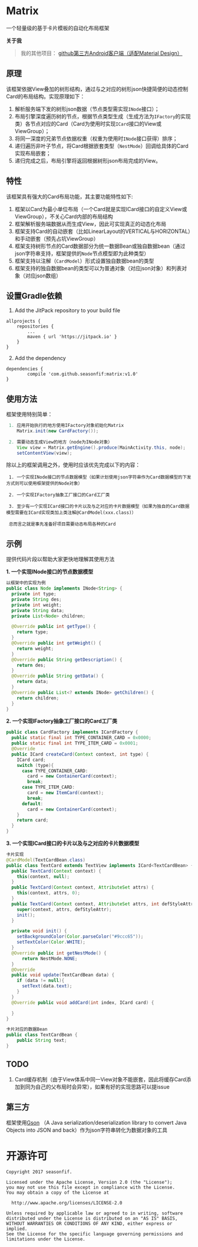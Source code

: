 Matrix
========

一个轻量级的基于卡片模板的自动化布局框架

**关于我**

> 我的其他项目：
>[github第三方Android客户端（适配Material Design）](https://github.com/seasonfif/github)

## **原理**
该框架依据View叠加的树形结构，通过与之对应的树形json快捷简便的动态控制Card的布局结构。实现原理如下：

 1. 解析服务端下发的树形json数据（节点类型需实现`INode`接口）；
 2. 布局引擎深度遍历树的节点，根据节点类型生成（生成方法为`IFactory`的实现类）各节点对应的Card（Card为使用时实现`ICard`接口的View或ViewGroup）；
 3. 将同一深度的兄弟节点依据权重（权重为使用时`INode`接口获得）排序；
 4. 递归遍历非叶子节点，将Card根据嵌套类型（`NestMode`）回调给具体的Card实现布局嵌套；
 5. 递归完成之后，布局引擎将返回根据树形json布局完成的View。

## **特性**
该框架具有强大的Card布局功能，其主要功能特性如下:

 1. 框架以Card为最小单位布局（一个Card就是实现ICard接口的自定义View或ViewGroup），不关心Card内部的布局结构
 2. 框架解析服务端数据从而生成View，因此可实现真正的动态化布局
 3. 框架支持Card的自动嵌套（比如LinearLayout的VERTICAL与HORIZONTAL）和手动嵌套（预先占坑ViewGroup）
 4. 框架支持树形节点的Card数据部分为统一数据Bean或独自数据bean（通过json字符串支持，框架提供的`Node`节点模型即为此种类型）
 5. 框架支持以注解（`CardModel`）形式设置独自数据bean的类型
 6. 框架支持的独自数据bean的类型可以为普通对象（对应json对象）和列表对象（对应json数组）

## **设置Gradle依赖**
1. Add the JitPack repository to your build file
```
allprojects {
    repositories {
        ...
        maven { url 'https://jitpack.io' }
    }
}
```
2. Add the dependency
```
dependencies {
        compile 'com.github.seasonfif:matrix:v1.0'
}
```
## **使用方法**
框架使用特别简单：

```java
 1. 应用开始执行的地方使用IFactory对象初始化Matrix
    Matrix.init(new CardFactory());
    
 2. 需要动态生成View的地方（node为INode对象）
    View view = Matrix.getEngine().produce(MainActivity.this, node);
    setContentView(view);
```

除以上的框架调用之外，使用时应该优先完成以下的内容：
```
 1. 一个实现INode接口的节点数据模型（如果计划使用json字符串作为Card数据模型的下发方式则可以使用框架提供的Node对象）
    
 2. 一个实现IFactory抽象工厂接口的Card工厂类
 
 3. 至少有一个实现ICard接口的卡片以及与之对应的卡片数据模型（如果为独自的Card数据模型需要在ICard实现类加上类注解@CardModel(xxx.class)）
 
 总而言之就是事先准备好项目需要动态布局各种的Card
```

## **示例**
提供代码片段以帮助大家更快地理解其使用方法

**1. 一个实现INode接口的节点数据模型**
```java
以框架中的实现为例
public class Node implements INode<String> {
  private int type;
  private String des;
  private int weight;
  private String data;
  private List<Node> children;

  @Override public int getType() {
    return type;
  }
  @Override public int getWeight() {
    return weight;
  }
  @Override public String getDescription() {
    return des;
  }
  @Override public String getData() {
    return data;
  }
  @Override public List<? extends INode> getChildren() {
    return children;
  }
}
```

**2. 一个实现IFactory抽象工厂接口的Card工厂类**

```java
public class CardFactory implements ICardFactory {
  public static final int TYPE_CONTAINER_CARD = 0x0000;
  public static final int TYPE_ITEM_CARD = 0x0001;
  @Override
  public ICard createCard(Context context, int type) {
    ICard card;
    switch (type){
      case TYPE_CONTAINER_CARD:
        card = new ContainerCard(context);
        break;
      case TYPE_ITEM_CARD:
        card = new ItemCard(context);
        break;
      default:
        card = new ContainerCard(context);
    }
    return card;
  }
}
```

**3. 一个实现ICard接口的卡片以及与之对应的卡片数据模型**

```java
卡片实现
@CardModel(TextCardBean.class)
public class TextCard extends TextView implements ICard<TextCardBean> {
  public TextCard(Context context) {
    this(context, null);
  }
  public TextCard(Context context, AttributeSet attrs) {
    this(context, attrs, 0);
  }
  public TextCard(Context context, AttributeSet attrs, int defStyleAttr) {
    super(context, attrs, defStyleAttr);
    init();
  }

  private void init() {
    setBackgroundColor(Color.parseColor("#9ccc65"));
    setTextColor(Color.WHITE);
  }
  @Override public int getNestMode() {
      return NestMode.NONE;
  }
  @Override
  public void update(TextCardBean data) {
    if (data != null){
      setText(data.text);
    }
  }
  @Override public void addCard(int index, ICard card) {

  }
}

卡片对应的数据Bean
public class TextCardBean {
    public String text;
}
```

## **TODO**
 1. Card缓存机制（由于View体系中同一View对象不能嵌套，因此将缓存Card添加到同为自己的父布局时会异常），如果有好的实现思路可以提issue 

## **第三方**
框架使用[Gson](https://github.com/google/gson) （A Java serialization/deserialization library to convert Java Objects into JSON and back）作为json字符串转化为数据对象的工具

开源许可
====

```
Copyright 2017 seasonfif.

Licensed under the Apache License, Version 2.0 (the "License");
you may not use this file except in compliance with the License.
You may obtain a copy of the License at

  http://www.apache.org/licenses/LICENSE-2.0
    
Unless required by applicable law or agreed to in writing, software
distributed under the License is distributed on an "AS IS" BASIS,
WITHOUT WARRANTIES OR CONDITIONS OF ANY KIND, either express or implied.
See the License for the specific language governing permissions and
limitations under the License.
```